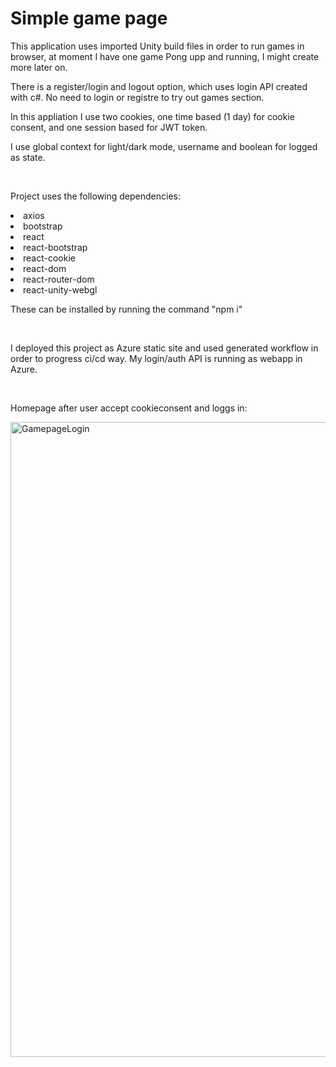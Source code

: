 <h1>Simple game page</h1>

<p>This application uses imported Unity build files in order to run games in browser, at moment I have one game Pong upp and running, I might create more later on.</p>
<p>There is a register/login and logout option, which uses login API created with c#. No need to login or registre to try out games section.</p>
<p>In this appliation I use two cookies, one time based (1 day) for cookie consent, and one session based for JWT token.</p>
<p>I use global context for light/dark mode, username and boolean for logged as state.</p>
<br/>
<p>Project uses the following dependencies:</p>
<li>axios</li>
<li>bootstrap</li>
<li>react</li>
<li>react-bootstrap</li>
<li>react-cookie</li>
<li>react-dom</li>
<li>react-router-dom</li>
<li>react-unity-webgl</li>
<p>These can be installed by running the command "npm i"</p>
<br/>
<p>I deployed this project as Azure static site and used generated workflow in order to progress ci/cd way. My login/auth API is running as webapp in Azure.</p>
<br/>
<p>Homepage after user accept cookieconsent and loggs in:</p>
<img width="1725" height="1016" alt="GamepageLogin" src="https://github.com/user-attachments/assets/b36f8214-cdd2-40ea-b88d-d5561e52cdc7" />
